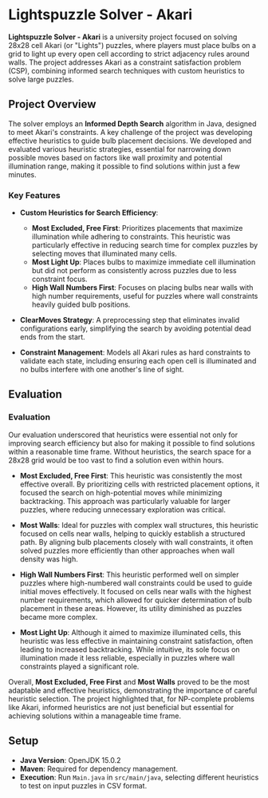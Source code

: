 # Lightspuzzle Solver - Akari

**Lightspuzzle Solver - Akari** is a university project focused on solving 28x28 cell Akari (or "Lights") puzzles, where players must place bulbs on a grid to light up every open cell according to strict adjacency rules around walls. The project addresses Akari as a constraint satisfaction problem (CSP), combining informed search techniques with custom heuristics to solve large puzzles.

## Project Overview

The solver employs an **Informed Depth Search** algorithm in Java, designed to meet Akari's constraints. A key challenge of the project was developing effective heuristics to guide bulb placement decisions. We developed and evaluated various heuristic strategies, essential for narrowing down possible moves based on factors like wall proximity and potential illumination range, making it possible to find solutions within just a few minutes.


### Key Features
- **Custom Heuristics for Search Efficiency**:
  - **Most Excluded, Free First**: Prioritizes placements that maximize illumination while adhering to constraints. This heuristic was particularly effective in reducing search time for complex puzzles by selecting moves that illuminated many cells.
  - **Most Light Up**: Places bulbs to maximize immediate cell illumination but did not perform as consistently across puzzles due to less constraint focus.
  - **High Wall Numbers First**: Focuses on placing bulbs near walls with high number requirements, useful for puzzles where wall constraints heavily guided bulb positions.

- **ClearMoves Strategy**: A preprocessing step that eliminates invalid configurations early, simplifying the search by avoiding potential dead ends from the start.

- **Constraint Management**: Models all Akari rules as hard constraints to validate each state, including ensuring each open cell is illuminated and no bulbs interfere with one another's line of sight.

## Evaluation

### Evaluation

Our evaluation underscored that heuristics were essential not only for improving search efficiency but also for making it possible to find solutions within a reasonable time frame. Without heuristics, the search space for a 28x28 grid would be too vast to find a solution even within hours.

- **Most Excluded, Free First**: This heuristic was consistently the most effective overall. By prioritizing cells with restricted placement options, it focused the search on high-potential moves while minimizing backtracking. This approach was particularly valuable for larger puzzles, where reducing unnecessary exploration was critical.

- **Most Walls**: Ideal for puzzles with complex wall structures, this heuristic focused on cells near walls, helping to quickly establish a structured path. By aligning bulb placements closely with wall constraints, it often solved puzzles more efficiently than other approaches when wall density was high.

- **High Wall Numbers First**: This heuristic performed well on simpler puzzles where high-numbered wall constraints could be used to guide initial moves effectively. It focused on cells near walls with the highest number requirements, which allowed for quicker determination of bulb placement in these areas. However, its utility diminished as puzzles became more complex.

- **Most Light Up**: Although it aimed to maximize illuminated cells, this heuristic was less effective in maintaining constraint satisfaction, often leading to increased backtracking. While intuitive, its sole focus on illumination made it less reliable, especially in puzzles where wall constraints played a significant role.

Overall, **Most Excluded, Free First** and **Most Walls** proved to be the most adaptable and effective heuristics, demonstrating the importance of careful heuristic selection. The project highlighted that, for NP-complete problems like Akari, informed heuristics are not just beneficial but essential for achieving solutions within a manageable time frame.

## Setup

- **Java Version**: OpenJDK 15.0.2
- **Maven**: Required for dependency management.
- **Execution**: Run `Main.java` in `src/main/java`, selecting different heuristics to test on input puzzles in CSV format.
